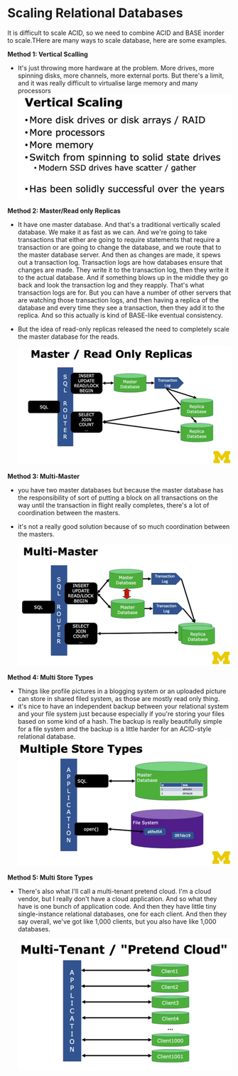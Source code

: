 # Scaling Relational Databases

It is difficult to scale ACID, so we need to combine ACID and BASE inorder to scale.THere are many ways to scale database, here are some examples.

**Method 1: Vertical Scalling**

- It's just throwing more hardware at the problem. More drives, more spinning disks, more channels, more external ports. But there's a limit, and it was really difficult to virtualise large memory and many processors  
  ![image info](./images/12.png)

**Method 2: Master/Read only Replicas**

- It have one master database. And that's a traditional vertically scaled database. We make it as fast as we can. And we're going to take transactions that either are going to require statements that require a transaction or are going to change the database, and we route that to the master database server. And then as changes are made, it spews out a transaction log. Transaction logs are how databases ensure that changes are made. They write it to the transaction log, then they write it to the actual database. And if something blows up in the middle they go back and look the transaction log and they reapply. That's what transaction logs are for. But you can have a number of other servers that are watching those transaction logs, and then having a replica of the database and every time they see a transaction, then they add it to the replica. And so this actually is kind of BASE-like eventual consistency.
- But the idea of read-only replicas released the need to completely scale the master database for the reads.

  ![image info](./images/13.png)

**Method 3: Multi-Master**

- you have two master databases but because the master database has the responsibility of sort of putting a block on all transactions on the way until the transaction in flight really completes, there's a lot of coordination between the masters.
- it's not a really good solution because of so much coordination between the masters.

  ![image info](./images/14.png)

**Method 4: Multi Store Types**

- Things like profile pictures in a blogging system or an uploaded picture can store in shared filed system, as those are mostly read only thing.
- it's nice to have an independent backup between your relational system and your file system just because especially if you're storing your files based on some kind of a hash. The backup is really beautifully simple for a file system and the backup is a little harder for an ACID-style relational database.
  ![image info](./images/15.png)

**Method 5: Multi Store Types**

- There's also what I'll call a multi-tenant pretend cloud. I'm a cloud vendor, but I really don't have a cloud application. And so what they have is one bunch of application code. And then they have little tiny single-instance relational databases, one for each client. And then they say overall, we've got like 1,000 clients, but you also have like 1,000 databases.

  ![image info](./images/16.png)
